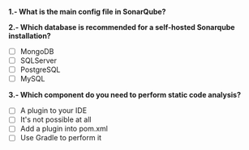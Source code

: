 

**1.- What is the main config file in SonarQube?**

**2.- Which database is recommended for a self-hosted Sonarqube installation?**

- [ ] MongoDB
- [ ] SQLServer
- [ ] PostgreSQL
- [ ] MySQL

**3.- Which component do you need to perform static code analysis?**

- [ ] A plugin to your IDE
- [ ] It's not possible at all
- [ ] Add a plugin into pom.xml
- [ ] Use Gradle to perform it 